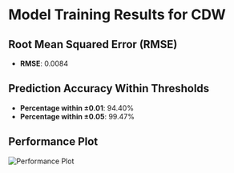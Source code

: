 # Model Training Results for CDW

## Root Mean Squared Error (RMSE)
- **RMSE**: 0.0084

## Prediction Accuracy Within Thresholds
- **Percentage within ±0.01**: 94.40%
- **Percentage within ±0.05**: 99.47%

## Performance Plot
![Performance Plot](../imgs/CDW.png)
